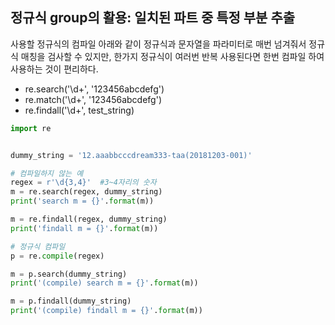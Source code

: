 ## 정규식 group의 활용: 일치된 파트 중 특정 부분 추출

사용할 정규식의 컴파일
아래와 같이 정규식과 문자열을 파라미터로 매번 넘겨줘서 정규식 매칭을 검사할 수 있지만, 
한가지 정규식이 여러번 반복 사용된다면 한번 컴파일 하여 사용하는 것이 편리하다.
- re.search('\d+', '123456abcdefg')
- re.match('\d+', '123456abcdefg')
- re.findall('\d+', test_string)

```python
import re


dummy_string = '12.aaabbcccdream333-taa(20181203-001)'

# 컴파일하지 않는 예
regex = r'\d{3,4}'  #3~4자리의 숫자
m = re.search(regex, dummy_string)
print('search m = {}'.format(m))

m = re.findall(regex, dummy_string)
print('findall m = {}'.format(m))

# 정규식 컴파일
p = re.compile(regex)

m = p.search(dummy_string)
print('(compile) search m = {}'.format(m))

m = p.findall(dummy_string)
print('(compile) findall m = {}'.format(m))
```